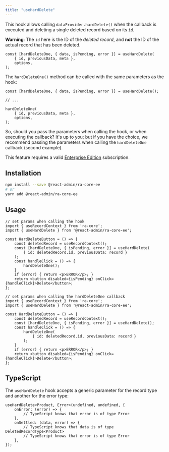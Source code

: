 ```yaml
---
title: "useHardDelete"
---
```


This hook allows calling `dataProvider.hardDelete()` when the callback is executed and deleting a single deleted record based on its `id`.

**Warning**: The `id` here is the ID of the *deleted record*, and **not** the ID of the actual record that has been deleted.

```tsx
const [hardDeleteOne, { data, isPending, error }] = useHardDelete(
    { id, previousData, meta },
    options,
);
```

The `hardDeleteOne()` method can be called with the same parameters as the hook:

```tsx
const [hardDeleteOne, { data, isPending, error }] = useHardDelete();

// ...

hardDeleteOne(
    { id, previousData, meta },
    options,
);
```

So, should you pass the parameters when calling the hook, or when executing the callback? It's up to you; but if you have the choice, we recommend passing the parameters when calling the `hardDeleteOne` callback (second example).

This feature requires a valid [Enterprise Edition](https://marmelab.com/ra-enterprise/) subscription.

## Installation

```bash
npm install --save @react-admin/ra-core-ee
# or
yarn add @react-admin/ra-core-ee
```

## Usage

```tsx
// set params when calling the hook
import { useRecordContext } from 'ra-core';
import { useHardDelete } from '@react-admin/ra-core-ee';

const HardDeleteButton = () => {
    const deletedRecord = useRecordContext();
    const [hardDeleteOne, { isPending, error }] = useHardDelete(
        { id: deletedRecord.id, previousData: record }
    );
    const handleClick = () => {
        hardDeleteOne();
    }
    if (error) { return <p>ERROR</p>; }
    return <button disabled={isPending} onClick={handleClick}>Delete</button>;
};

// set params when calling the hardDeleteOne callback
import { useRecordContext } from 'ra-core';
import { useHardDelete } from '@react-admin/ra-core-ee';

const HardDeleteButton = () => {
    const deletedRecord = useRecordContext();
    const [hardDeleteOne, { isPending, error }] = useHardDelete();
    const handleClick = () => {
        hardDeleteOne(
            { id: deletedRecord.id, previousData: record }
        );
    }
    if (error) { return <p>ERROR</p>; }
    return <button disabled={isPending} onClick={handleClick}>Delete</button>;
};
```

## TypeScript

The `useHardDelete` hook accepts a generic parameter for the record type and another for the error type:

```tsx
useHardDelete<Product, Error>(undefined, undefined, {
    onError: (error) => {
        // TypeScript knows that error is of type Error
    },
    onSettled: (data, error) => {
        // TypeScript knows that data is of type DeletedRecordType<Product>
        // TypeScript knows that error is of type Error
    },
});
```